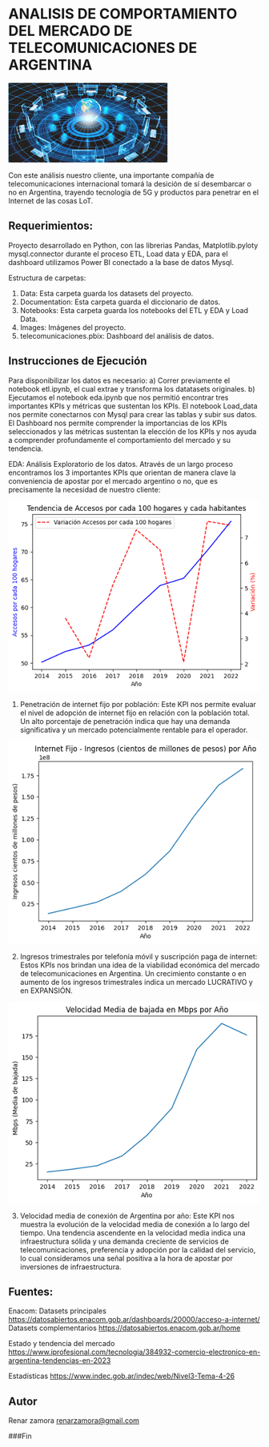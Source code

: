 # ANALISIS DE COMPORTAMIENTO DEL MERCADO DE TELECOMUNICACIONES DE ARGENTINA

![Telecomunicaciones](https://github.com/renarzamora/Telecomunicaciones/blob/master/Images/telec_mundo2.jpg?raw=true "Telecomunicaciones")


Con este análisis nuestro cliente, una importante compañía de telecomunicaciones internacional tomará la desición de sí desembarcar o no en Argentina, trayendo tecnología de 5G y productos para penetrar en el Internet de las cosas LoT.

## Requerimientos:
Proyecto desarrollado en Python, con las librerias Pandas, Matplotlib.pyloty mysql.connector durante el proceso ETL, Load data y EDA, para el dashboard utilizamos Power BI conectado a la base de datos Mysql.

Estructura de carpetas:
1) Data: Esta carpeta guarda los datasets del proyecto.
2) Documentation: Esta carpeta guarda el diccionario de datos.
3) Notebooks: Esta carpeta guarda los notebooks del ETL y EDA y Load Data.
4) Images: Imágenes del proyecto.
5) telecomunicaciones.pbix: Dashboard del análisis de datos.

## Instrucciones de Ejecución
Para disponibilizar los datos es necesario: a) Correr previamente el notebook etl.ipynb, el cual extrae y transforma los datatasets originales. b) Ejecutamos el notebook eda.ipynb que nos permitió encontrar tres importantes KPIs y métricas que sustentan los KPIs. El notebook Load_data nos permite conectarnos con Mysql para crear las tablas y subir sus datos. El Dashboard nos permite comprender la importancias de los KPIs seleccionados y las métricas sustentan la elección de los KPIs y nos ayuda a comprender profundamente el comportamiento del mercado y su tendencia.

EDA: Análisis Exploratorio de los datos.
Através de un largo proceso encontramos los 3 importantes KPIs que orientan de manera clave la conveniencia de apostar por el mercado argentino o no, que es precisamente la necesidad de nuestro cliente:

![Accesos](https://github.com/renarzamora/Telecomunicaciones/blob/master/Images/Accesos.png?raw=true "Accesos")

1. Penetración de internet fijo por población: Este KPI nos permite evaluar el nivel de adopción de internet fijo en relación con la población total. Un alto porcentaje de penetración indica que hay una demanda significativa y un mercado potencialmente rentable para el operador.


![Ingresos](https://github.com/renarzamora/Telecomunicaciones/blob/master/Images/Ingresos.png?raw=true "Ingresos")

2. Ingresos trimestrales por telefonía móvil y suscripción paga de internet: Estos KPIs nos brindan una idea de la viabilidad económica del mercado de telecomunicaciones en Argentina. Un crecimiento constante o en aumento de los ingresos trimestrales indica un mercado LUCRATIVO y en EXPANSIÓN.


![Velocidad](https://github.com/renarzamora/Telecomunicaciones/blob/master/Images/Velocidad.png?raw=true "Velocidad")

  3. Velocidad media de conexión de Argentina por año: Este KPI nos muestra la evolución de la velocidad media de conexión a lo largo del tiempo. Una tendencia ascendente en la velocidad media indica una infraestructura sólida y una demanda creciente de servicios de telecomunicaciones, preferencia y adopción por la calidad del servicio, lo cual consideramos una señal positiva a la hora de apostar por inversiones de infraestructura.

## Fuentes:
Enacom:
	Datasets principales https://datosabiertos.enacom.gob.ar/dashboards/20000/acceso-a-internet/
	Datasets complementarios https://datosabiertos.enacom.gob.ar/home

Estado y tendencia del mercado https://www.iprofesional.com/tecnologia/384932-comercio-electronico-en-argentina-tendencias-en-2023

Estadísticas https://www.indec.gob.ar/indec/web/Nivel3-Tema-4-26

## Autor
Renar zamora renarzamora@gmail.com

###Fin
